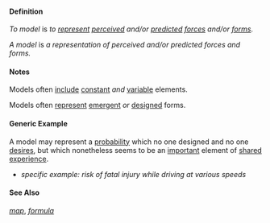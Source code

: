 #### Definition

*To model* is *to [represent](https://github.com/gcassel/Modular-Organization-Terminology/blob/master/terms/represent.md) [perceived](https://github.com/gcassel/Modular-Organization-Terminology/blob/master/terms/perceive.md) and/or [predicted](https://github.com/gcassel/Modular-Organization-Terminology/blob/master/terms/predict.md) [forces](https://github.com/gcassel/Modular-Organization-Terminology/blob/master/terms/force.md) and/or [forms](https://github.com/gcassel/Modular-Organization-Terminology/blob/master/terms/form.md)*.

*A model* is *a representation of perceived and/or predicted forces and forms.*  

#### Notes

Models often [include](https://github.com/gcassel/Modular-Organization-Terminology/blob/master/terms/include.md) [constant](https://github.com/gcassel/Modular-Organization-Terminology/blob/master/terms/constant.md) *and* [variable](https://github.com/gcassel/Modular-Organization-Terminology/blob/master/terms/variable.md) elements.

Models often [represent](https://github.com/gcassel/Modular-Organization-Terminology/blob/master/terms/represent.md) [emergent](https://github.com/gcassel/Modular-Organization-Terminology/blob/master/terms/emergence.md) *or* [designed](https://github.com/gcassel/Modular-Organization-Terminology/blob/master/terms/design.md) forms.

#### Generic Example

A model may represent a [probability](https://github.com/gcassel/Modular-Organization-Terminology/blob/master/terms/probability.md) which no one designed and no one [desires](https://github.com/gcassel/Modular-Organization-Terminology/blob/master/terms/goal.md), but which nonetheless seems to be an [important](https://github.com/gcassel/Modular-Organization-Terminology/blob/master/terms/importance.md) element of [shared](https://github.com/gcassel/Modular-Organization-Terminology/blob/master/terms/common.md) [experience](https://github.com/gcassel/Modular-Organization-Terminology/blob/master/terms/experience.md).  

* *specific example: risk of fatal injury while driving at various speeds*

#### See Also 

*[map](https://github.com/gcassel/Modular-Organization-Terminology/blob/master/terms/map.md)*, *[formula](https://github.com/gcassel/Modular-Organization-Terminology/blob/master/terms/formula.md)*
